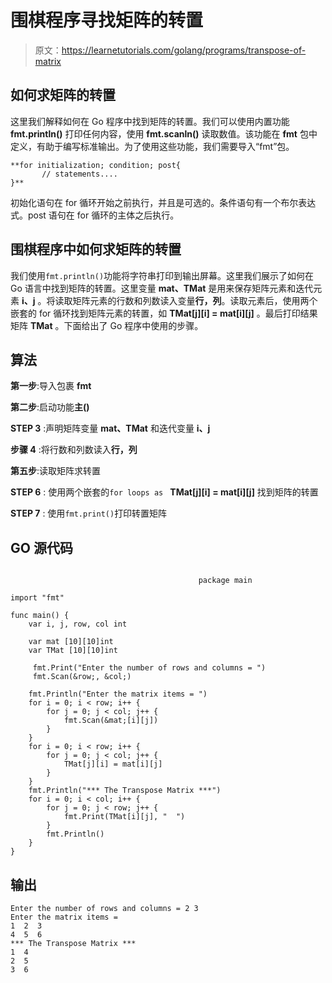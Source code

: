 # 围棋程序寻找矩阵的转置

> 原文：<https://learnetutorials.com/golang/programs/transpose-of-matrix>

## 如何求矩阵的转置

这里我们解释如何在 Go 程序中找到矩阵的转置。我们可以使用内置功能 **fmt.println()** 打印任何内容，使用 **fmt.scanln()** 读取数值。该功能在 **fmt** 包中定义，有助于编写标准输出。为了使用这些功能，我们需要导入“fmt”包。

```
**for initialization; condition; post{
       // statements....
}** 

```

初始化语句在 for 循环开始之前执行，并且是可选的。条件语句有一个布尔表达式。post 语句在 for 循环的主体之后执行。

## 围棋程序中如何求矩阵的转置

我们使用`fmt.println()`功能将字符串打印到输出屏幕。这里我们展示了如何在 Go 语言中找到矩阵的转置。这里变量 **mat、TMat** 是用来保存矩阵元素和迭代元素 **i、j** 。将读取矩阵元素的行数和列数读入变量**行，列**。读取元素后，使用两个嵌套的 for 循环找到矩阵元素的转置，如 **TMat[j][i] = mat[i][j]** 。最后打印结果矩阵 **TMat** 。下面给出了 Go 程序中使用的步骤。

## 算法

**第一步**:导入包裹 **fmt**

**第二步**:启动功能**主()**

**STEP 3** :声明矩阵变量 **mat、TMat** 和迭代变量 **i、j**

**步骤 4** :将行数和列数读入**行，列**

**第五步**:读取矩阵求转置

****STEP 6**** : 使用两个嵌套的`for loops as ` **TMat[j][i] = mat[i][j]** 找到矩阵的转置

****STEP 7**** : 使用`fmt.print()`打印转置矩阵

## GO 源代码

```

                                          package main

import "fmt"

func main() {
    var i, j, row, col int

    var mat [10][10]int
    var TMat [10][10]int

     fmt.Print("Enter the number of rows and columns = ")
     fmt.Scan(&row;, &col;)

    fmt.Println("Enter the matrix items = ")
    for i = 0; i < row; i++ {
        for j = 0; j < col; j++ {
            fmt.Scan(&mat;[i][j])
        }
    }
    for i = 0; i < row; i++ {
        for j = 0; j < col; j++ {
            TMat[j][i] = mat[i][j]
        }
    }
    fmt.Println("*** The Transpose Matrix ***")
    for i = 0; i < col; i++ {
        for j = 0; j < row; j++ {
            fmt.Print(TMat[i][j], "  ")
        }
        fmt.Println()
    }
}

```

## 输出

```
Enter the number of rows and columns = 2 3
Enter the matrix items =
1  2  3
4  5  6
*** The Transpose Matrix ***
1  4
2  5
3  6 
```